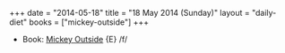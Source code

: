 +++
date = "2014-05-18"
title = "18 May 2014 (Sunday)"
layout = "daily-diet"
books = ["mickey-outside"]
+++


* Book: [Mickey Outside](/books/mickey-outside) {E} /f/